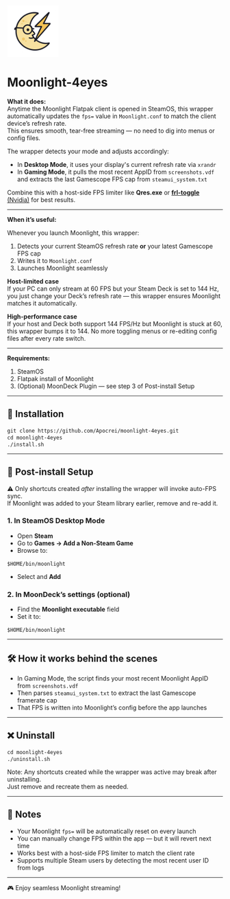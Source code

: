 <!-- badge-style for a small logo -->
<p align="left">
  <img src="images/moonlight-4eyes.png" alt="Moonlight Wrapper logo" width="120"/>
</p>

# Moonlight-4eyes

**What it does:**  
Anytime the Moonlight Flatpak client is opened in SteamOS, this wrapper automatically updates the `fps=` value in `Moonlight.conf` to match the client device’s refresh rate.  
This ensures smooth, tear-free streaming — no need to dig into menus or config files.

The wrapper detects your mode and adjusts accordingly:
- In **Desktop Mode**, it uses your display's current refresh rate via `xrandr`
- In **Gaming Mode**, it pulls the most recent AppID from `screenshots.vdf` and extracts the last Gamescope FPS cap from `steamui_system.txt`

Combine this with a host-side FPS limiter like **Qres.exe** or [**frl-toggle** (Nvidia)](https://github.com/FrogTheFrog/frl-toggle) for best results.

---

**When it’s useful:**

Whenever you launch Moonlight, this wrapper:
1. Detects your current SteamOS refresh rate **or** your latest Gamescope FPS cap
2. Writes it to `Moonlight.conf`
3. Launches Moonlight seamlessly

**Host-limited case**  
If your PC can only stream at 60 FPS but your Steam Deck is set to 144 Hz, you just change your Deck’s refresh rate — this wrapper ensures Moonlight matches it automatically.

**High-performance case**  
If your host and Deck both support 144 FPS/Hz but Moonlight is stuck at 60, this wrapper bumps it to 144. No more toggling menus or re-editing config files after every rate switch.

---

**Requirements:**
1. SteamOS
2. Flatpak install of Moonlight
3. (Optional) MoonDeck Plugin — see step 3 of Post-install Setup

---

## 🚀 Installation

```
git clone https://github.com/Apocrei/moonlight-4eyes.git
cd moonlight-4eyes
./install.sh
```

---

## 🔧 Post-install Setup

⚠️ Only shortcuts created *after* installing the wrapper will invoke auto-FPS sync.  
If Moonlight was added to your Steam library earlier, remove and re-add it.

### 1. In SteamOS Desktop Mode
- Open **Steam**
- Go to **Games → Add a Non-Steam Game**
- Browse to:

```
$HOME/bin/moonlight
```

- Select and **Add**

### 2. In MoonDeck’s settings (optional)
- Find the **Moonlight executable** field
- Set it to:

```
$HOME/bin/moonlight
```

---

## 🛠️ How it works behind the scenes

- In Gaming Mode, the script finds your most recent Moonlight AppID from `screenshots.vdf`
- Then parses `steamui_system.txt` to extract the last Gamescope framerate cap
- That FPS is written into Moonlight’s config before the app launches

---

## ❌ Uninstall

```
cd moonlight-4eyes
./uninstall.sh
```

Note: Any shortcuts created while the wrapper was active may break after uninstalling.  
Just remove and recreate them as needed.

---

## 📝 Notes

- Your Moonlight `fps=` will be automatically reset on every launch
- You can manually change FPS within the app — but it will revert next time
- Works best with a host-side FPS limiter to match the client rate
- Supports multiple Steam users by detecting the most recent user ID from logs

---

🎮 Enjoy seamless Moonlight streaming!
